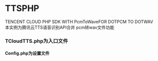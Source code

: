 # TTSPHP
TENCENT CLOUD PHP SDK WITH PcmToWaveFOR DOTPCM TO DOTWAV
本实例为腾讯云TTS语音识别API合并 pcm转wav文件功能
### TCloudTTS.php为入口文件
#### Config.php为设置文件
